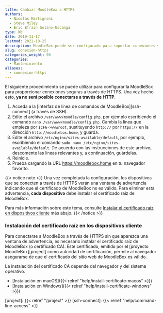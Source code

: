 ```yaml
---
title: Cambiar MoodleBox a HTTPS
authors:
  - Nicolas Martignoni
  - Steve Miley
  - Eric Efrain Solano-Uscanga
type: kb
date: 2019-11-17
lastmod: 2022-10-25
description: MoodleBox puede ser configurado para soportar conexiones seguras vía HTTPS. Esta configuración requiere la intervención manual de una persona con conocimientos técnicos.
slug: conexion-https
categories_weight: 90
categories:
  - Mantenimiento
aliases:
  - connexion-https
---
```

El siguiente procedimiento se puede utilizar para configurar la MoodleBox para proporcionar conexiones seguras a través de HTTPS. Una vez hecho esto, __ya no será posible conectarse a través de HTTP__.

1. Acceda a la [interfaz de línea de comandos de MoodleBox][ssh-connect] (a través de SSH).
2. Edite el archivo `/var/www/moodle/config.php`, por ejemplo escribiendo el comando `nano /var/www/moodle/config.php`. Cambia la línea que empieza por `$CFG->wwwroot`, sustituyendo `http://` por `https://` en la dirección `http://moodlebox.home`, y guarda.
3. Edite el archivo `/etc/nginx/sites-available/default`, por ejemplo, escribiendo el comando `sudo nano /etc/nginx/sites-available/default`. De acuerdo con las instrucciones de este archivo, descomente las líneas relevantes y, a continuación, guárdelas.
4. Reinicie.
5. Prueba cargando la URL https://moodlebox.home en tu navegador favorito.

{{< notice note >}}
Una vez completada la configuración, los dispositivos que se conecten a través de HTTPS verán una ventana de advertencia indicando que el certificado de MoodleBox no es válido. Para eliminar esta advertencia, __cada dispositivo__ debe instalar el certificado raíz de MoodleBox.

Para más información sobre este tema, consulte [Instalar el certificado raíz en dispositivos cliente](#instalar-el-certificado-raíz-en-dispositivos-cliente) más abajo.
{{< /notice >}}

### Instalación del certificado raíz en los dispositivos cliente

Para conectarse a MoodleBox a través de HTTPS sin que aparezca una ventana de advertencia, es necesario instalar el certificado raíz de MoodleBox (o certificado CA). Este certificado, emitido por el [proyecto MoodleBox][project] como autoridad de certificación, permite al navegador asegurarse de que el certificado del sitio web de MoodleBox es válido.

La instalación del certificado CA depende del navegador y del sistema operativo.

- [Instalación en macOS]({{< relref "help/install-certificate-macos" >}})
- [Instalación en Windows]({{< relref "help/install-certificate-windows" >}})

[project]: {{< relref "/project" >}}
[ssh-connect]: {{< relref "help/command-line-access" >}}
